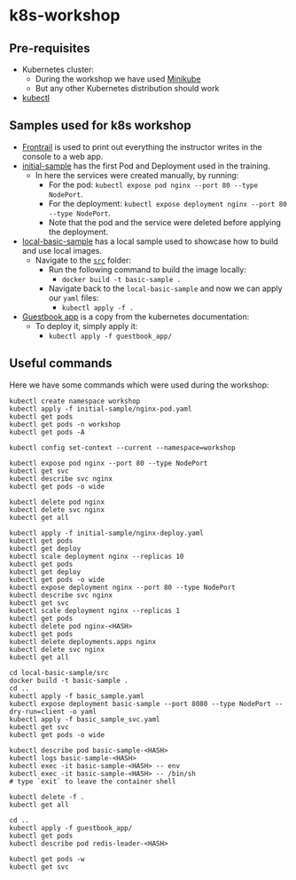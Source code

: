 # k8s-workshop

## Pre-requisites

* Kubernetes cluster:
  * During the workshop we have used [Minikube](https://minikube.sigs.k8s.io/docs/start/)
  * But any other Kubernetes distribution should work
* [kubectl](https://kubernetes.io/docs/tasks/tools/#kubectl)

## Samples used for k8s workshop  

* [Frontrail](https://github.com/mthenw/frontail) is used to print out everything the instructor writes in the console to a web app.
* [initial-sample](initial-sample) has the first Pod and Deployment used in the training.
  * In here the services were created manually, by running:
    * For the pod: `kubectl expose pod nginx --port 80 --type NodePort`.
    * For the deployment: `kubectl expose deployment nginx --port 80 --type NodePort`.
    * Note that the pod and the service were deleted before applying the deployment.
* [local-basic-sample](local-basic-sample) has a local sample used to showcase how to build and use local images.
  * Navigate to the [`src`](local-basic-sample/src/) folder:
    * Run the following command to build the image locally:
      * `docker build -t basic-sample .`
    * Navigate back to the `local-basic-sample` and now we can apply our `yaml` files:
      * `kubectl apply -f .`
* [Guestbook app](https://kubernetes.io/docs/tutorials/stateless-application/guestbook/) is a copy from the kubernetes documentation:
  * To deploy it, simply apply it:
    * `kubectl apply -f guestbook_app/`

## Useful commands

Here we have some commands which were used during the workshop:

```shell
kubectl create namespace workshop
kubectl apply -f initial-sample/nginx-pod.yaml 
kubectl get pods
kubectl get pods -n workshop 
kubectl get pods -A

kubectl config set-context --current --namespace=workshop

kubectl expose pod nginx --port 80 --type NodePort
kubectl get svc
kubectl describe svc nginx 
kubectl get pods -o wide

kubectl delete pod nginx 
kubectl delete svc nginx 
kubectl get all

kubectl apply -f initial-sample/nginx-deploy.yaml 
kubectl get pods
kubectl get deploy
kubectl scale deployment nginx --replicas 10
kubectl get pods
kubectl get deploy
kubectl get pods -o wide
kubectl expose deployment nginx --port 80 --type NodePort
kubectl describe svc nginx 
kubectl get svc
kubectl scale deployment nginx --replicas 1
kubectl get pods
kubectl delete pod nginx-<HASH> 
kubectl get pods
kubectl delete deployments.apps nginx 
kubectl delete svc nginx 
kubectl get all

cd local-basic-sample/src
docker build -t basic-sample .
cd ..
kubectl apply -f basic_sample.yaml 
kubectl expose deployment basic-sample --port 8080 --type NodePort --dry-run=client -o yaml
kubectl apply -f basic_sample_svc.yaml 
kubectl get svc
kubectl get pods -o wide

kubectl describe pod basic-sample-<HASH>
kubectl logs basic-sample-<HASH>
kubectl exec -it basic-sample-<HASH> -- env
kubectl exec -it basic-sample-<HASH> -- /bin/sh
# type `exit` to leave the container shell

kubectl delete -f .
kubectl get all

cd ..
kubectl apply -f guestbook_app/
kubectl get pods
kubectl describe pod redis-leader-<HASH>

kubectl get pods -w
kubectl get svc
```
